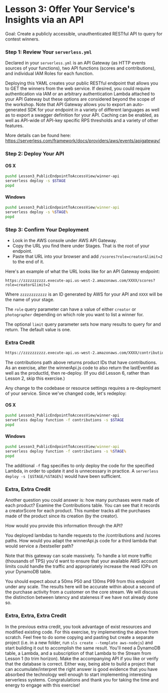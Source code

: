 # Lesson 3: Offer Your Service's Insights via an API

Goal: Create a publicly accessible, unauthenticated RESTful API to query for contest winners.

### Step 1: Review Your `serverless.yml`

Declared in your `serverless.yml` is an API Gateway (as HTTP events sources of your functions), two API functions (scores and contributions), and individual IAM Roles for each function.

Deploying this YAML creates your public RESTful endpoint that allows you to GET the winners from the web service.  If desired, you could require authentication via IAM or an arbitrary authentication Lambda attached to your API Gateway but these options are considered beyond the scope of the workshop.  Note that API Gateway allows you to export an auto-generated SDK for your endpoint in a variety of different languages as well as to export a swagger definition for your API.  Caching can be enabled, as well as API-wide of API-key specific RPS thresholds and a variety of other features.

More details can be found here: https://serverless.com/framework/docs/providers/aws/events/apigateway/

### Step 2: Deploy Your API

#### OS X

```sh
pushd Lesson3_PublicEndpointToAccessView/winner-api
serverless deploy -s $STAGE
popd
```

#### Windows

```bat
pushd Lesson3_PublicEndpointToAccessView/winner-api
serverless deploy -s %STAGE%
popd
```

### Step 3: Confirm Your Deployment

* Look in the AWS console under AWS API Gateway.
* Copy the URL you find there under Stages.  That is the root of your endpoint.
* Paste that URL into your browser and add `/scores?role=creator&limit=2` to the end of it.

Here's an example of what the URL looks like for an API Gateway endpoint:

```
https://zzzzzzzzzz.execute-api.us-west-2.amazonaws.com/XXXX/scores?role=creator&limit=2
```

Where `zzzzzzzzzzzz` is an ID generated by AWS for your API and `XXXX` will be the name of your stage.

The `role` query parameter can have a value of either `creator` or `photographer` depending on which role you want to list a winner for.

The optional `limit` query parameter sets how many results to query for and return.  The default value is one.

### Extra Credit

```sh
https://zzzzzzzzzz.execute-api.us-west-2.amazonaws.com/XXXX/contributions
```

The contributions path above returns product IDs that have contributions.  As an exercise, alter the winnerApi.js code to also return the lastEventId as well as the productId, then re-deploy.  (If you did Lesson 6, rather than Lesson 2, skip this exercise.)

Any change to the codebase or resource settings requires a re-deployment of your service.  Since we've changed code, let's redeploy:

#### OS X

```sh
pushd Lesson3_PublicEndpointToAccessView/winner-api
serverless deploy function -f contributions -s $STAGE
popd
```

#### Windows

```bat
pushd Lesson3_PublicEndpointToAccessView/winner-api
serverless deploy function -f contributions -s %STAGE%
popd
```

The additional `-f` flag specifies to only deploy the code for the specified Lambda, in order to update it and is unnecessary in practice.  A `serverless deploy -s [$STAGE/%STAGE%]` would have been sufficient.

### Extra, Extra Credit

Another question you could answer is: how many purchases were made of each product?  Examine the Contributions table.  You can see that it records a creatorScore for each product.  This number tracks all the purchases made of the product since its creation (by the creator).

How would you provide this information through the API?

You deployed lambdas to handle requests to the /contributions and /scores paths.  How would you adapt the winnerApi.js code for a third lambda that would service a /bestseller path?

Note that this gateway can scale massively.  To handle a lot more traffic (thousands of TPS) you'd want to ensure that your available AWS account limits could handle the traffic and appropriately increase the read IOPs on your DynamoDB table.

You should expect about a 50ms P50 and 130ms P99 from this endpoint under any scale.  The results here will be accurate within about a second of the purchase activity from a customer on the core stream.  We will discuss the distinction between latency and staleness if we have not already done so.

### Extra, Extra, Extra Credit

In the previous extra credit, you took advantage of exist resources and modified existing code.  For this exercise, try implementing the above from scratch.  Feel free to do some copying and pasting but create a separate project (i.e. in a new folder, run `sls create --template aws-nodejs`) and start building it out to accomplish the same result.  You'll need a DynamoDB table, a Lambda, and a subscription of that Lambda to the Stream from Lesson 1 (to trim horizon).  Make the accompanying API if you like or verify that the database is correct.  Either way, being able to build a project that can accumulate/interpret the right answer is good evidence that you have absorbed the technology well enough to start implementing interesting serverless systems.  Congratulations and thank you for taking the time and energy to engage with this exercise!

